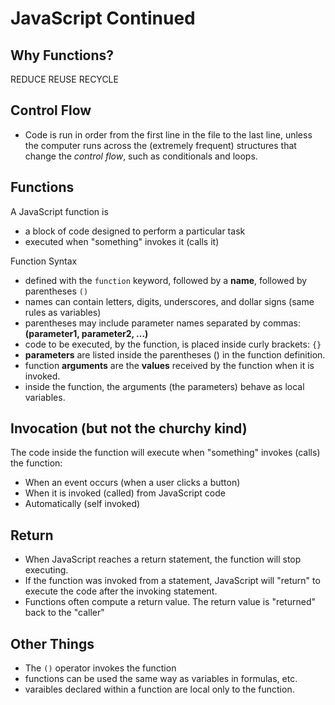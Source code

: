 # JavaScript Continued

## Why Functions?

REDUCE
REUSE
RECYCLE

## Control Flow

- Code is run in order from the first line in the file to the last line, unless the computer runs across the (extremely frequent) structures that change the *control flow*, such as conditionals and loops.

## Functions

A JavaScript function is

- a block of code designed to perform a particular task
- executed when "something" invokes it (calls it)

Function Syntax

- defined with the `function` keyword, followed by a **name**, followed by parentheses `()`
- names can contain letters, digits, underscores, and dollar signs (same rules as variables)
- parentheses may include parameter names separated by commas: **(parameter1, parameter2, ...)**
- code to be executed, by the function, is placed inside curly brackets: `{}`
- **parameters** are listed inside the parentheses () in the function definition.
- function **arguments** are the **values** received by the function when it is invoked.
- inside the function, the arguments (the parameters) behave as local variables.

## Invocation (but not the churchy kind)

The code inside the function will execute when "something" invokes (calls) the function:

- When an event occurs (when a user clicks a button)
- When it is invoked (called) from JavaScript code
- Automatically (self invoked)

## Return

- When JavaScript reaches a return statement, the function will stop executing.
- If the function was invoked from a statement, JavaScript will "return" to execute the code after the invoking statement.
- Functions often compute a return value. The return value is "returned" back to the "caller"

## Other Things

- The `()` operator invokes the function
- functions can be used the same way as variables in formulas, etc.
- varaibles declared within a function are local only to the function.
